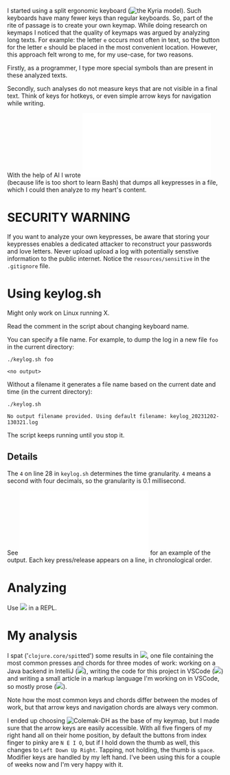 I started using a split ergonomic keyboard (![the Kyria model](https://blog.splitkb.com/introducing-the-kyria/)). Such keyboards have many fewer keys than regular keyboards. So, part of the rite of passage is to create your own keymap. While doing research on keymaps I noticed that the quality of keymaps was argued by analyzing long texts. For example: the letter `e` occurs most often in text, so the button for the letter `e` should be placed in the most convenient location. However, this approach felt wrong to me, for my use-case, for two reasons.

Firstly, as a programmer, I type more special symbols than are present in these analyzed texts.

Secondly, such analyses do not measure keys that are not visible in a final text. Think of keys for hotkeys, or even simple arrow keys for navigation while writing.

With the help of AI I wrote ![](keylog.sh) (because life is too short to learn Bash) that dumps all keypresses in a file, which I could then analyze to my heart's content.

# SECURITY WARNING

If you want to analyze your own keypresses, be aware that storing your keypresses enables a dedicated attacker to reconstruct your passwords and love letters. Never upload upload a log with potentially senstive information to the public internet. Notice the `resources/sensitive` in the `.gitignore` file.

# Using keylog.sh

Might only work on Linux running X.

Read the comment in the script about changing keyboard name.

You can specify a file name. For example, to dump the log in a new file `foo` in the current directory:

```
./keylog.sh foo
```

```
<no output>
```

Without a filename it generates a file name based on the current date and time (in the current directory):

```
./keylog.sh
```

```
No output filename provided. Using default filename: keylog_20231202-130321.log
```

The script keeps running until you stop it.

## Details

The `4` on line 28 in `keylog.sh` determines the time granularity. `4` means a second with four decimals, so the granularity is 0.1 millisecond. 

See ![](resources/gobbo.log) for an example of the output. Each key press/release appears on a line, in chronological order.

# Analyzing

Use ![](src/keylog_analysis/core.clj) in a REPL.

# My analysis

I spat ('`clojure.core/spit`ted') some results in ![](doc/), one file containing the most common presses and chords for three modes of work: working on a Java backend in IntelliJ (![](doc/java.edn)), writing the code for this project in VSCode (![](doc/clj.edn)) and writing a small article in a markup language I'm working on in VSCode, so mostly prose (![](doc/gobbo.edn)).

Note how the most common keys and chords differ between the modes of work, but that arrow keys and navigation chords are always very common.

I ended up choosing ![Colemak-DH](https://colemakmods.github.io/mod-dh/) as the base of my keymap, but I made sure that the arrow keys are easily accessible. With all five fingers of my right hand all on their home position, by default the buttons from index finger to pinky are `N E I O`, but if I hold down the thumb as well, this changes to `Left Down Up Right`. Tapping, not holding, the thumb is `space`. Modifier keys are handled by my left hand. I've been using this for a couple of weeks now and I'm very happy with it.